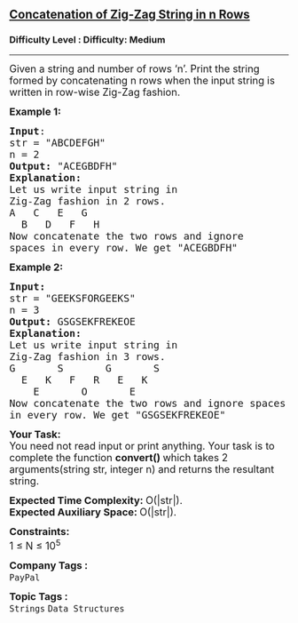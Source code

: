 <h2><a href="https://www.geeksforgeeks.org/problems/concatenation-of-zig-zag-string-in-n-rows0308/1?page=1&difficulty=Medium&status=unsolved,attempted&sortBy=accuracy">Concatenation of Zig-Zag String in n Rows</a></h2><h3>Difficulty Level : Difficulty: Medium</h3><hr><div class="problems_problem_content__Xm_eO"><p><span style="font-size:18px">Given a string and number of rows ‘n’. Print the string formed by concatenating n rows when the input string is written in row-wise Zig-Zag fashion.</span></p>

<p><span style="font-size:18px"><strong>Example 1:</strong></span></p>

<pre><span style="font-size:18px"><strong>Input</strong>: 
str = "ABCDEFGH"
n = 2
<strong>Output:</strong> "ACEGBDFH"
<strong>Explanation:</strong> 
Let us write input string in 
Zig-Zag fashion in 2 rows.
A   C   E   G  
  B   D   F   H
Now concatenate the two rows and ignore 
spaces in every row. We get "ACEGBDFH"</span></pre>

<p><span style="font-size:18px"><strong>Example 2:</strong></span></p>

<pre><span style="font-size:18px"><strong>Input:</strong> 
str = "GEEKSFORGEEKS"
n = 3
<strong>Output:</strong> GSGSEKFREKEOE
<strong>Explanation:</strong> 
Let us write input string in 
Zig-Zag fashion in 3 rows.
G       S       G       S
  E   K   F   R   E   K
    E       O       E
Now concatenate the two rows and ignore spaces
in every row. We get "GSGSEKFREKEOE"</span></pre>

<p><span style="font-size:18px"><strong>Your Task:</strong><br>
You need not&nbsp;read input or print anything. Your task is to complete the function&nbsp;<strong>convert()&nbsp;</strong>which takes 2 arguments(string str, integer n) and returns the resultant string.</span></p>

<p><span style="font-size:18px"><strong>Expected Time Complexity:&nbsp;</strong>O(|str|).<br>
<strong>Expected Auxiliary Space:&nbsp;</strong>O(|str|).</span></p>

<p><span style="font-size:18px"><strong>Constraints:</strong><br>
1 ≤ N ≤ 10<sup>5</sup></span></p>
</div><p><span style=font-size:18px><strong>Company Tags : </strong><br><code>PayPal</code>&nbsp;<br><p><span style=font-size:18px><strong>Topic Tags : </strong><br><code>Strings</code>&nbsp;<code>Data Structures</code>&nbsp;